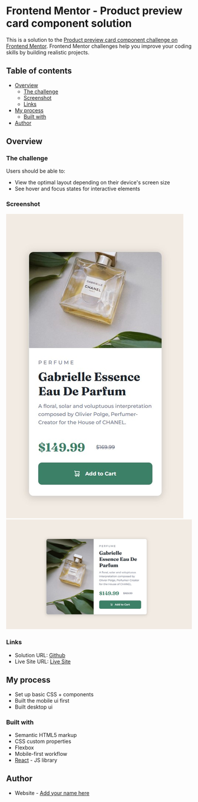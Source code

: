 # Frontend Mentor - Product preview card component solution

This is a solution to the [Product preview card component challenge on Frontend Mentor](https://www.frontendmentor.io/challenges/product-preview-card-component-GO7UmttRfa). Frontend Mentor challenges help you improve your coding skills by building realistic projects. 

## Table of contents

- [Overview](#overview)
  - [The challenge](#the-challenge)
  - [Screenshot](#screenshot)
  - [Links](#links)
- [My process](#my-process)
  - [Built with](#built-with)
- [Author](#author)

## Overview

### The challenge

Users should be able to:

- View the optimal layout depending on their device's screen size
- See hover and focus states for interactive elements

### Screenshot

![mobile](./src/assets/product-card-mobile.jpg)
![desktop](./src/assets/product-card-desktop.jpg)

### Links

- Solution URL: [Github](https://github.com/a-dri-an-S/ProductCard)
- Live Site URL: [Live Site](https://product-card-fem.netlify.app/)

## My process
- Set up basic CSS + components
- Built the mobile ui first
- Built desktop ui

### Built with

- Semantic HTML5 markup
- CSS custom properties
- Flexbox
- Mobile-first workflow
- [React](https://reactjs.org/) - JS library

## Author

- Website - [Add your name here](https://www.adriansalinas.tech/)